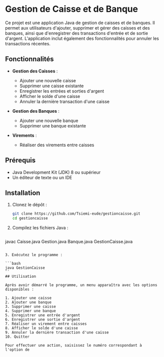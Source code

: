 
# Gestion de Caisse et de Banque

Ce projet est une application Java de gestion de caisses et de banques. 
Il permet aux utilisateurs d'ajouter, supprimer et gérer des caisses et des banques, ainsi que d'enregistrer des transactions d'entrée et de sortie d'argent. 
L'application inclut également des fonctionnalités pour annuler les transactions récentes.

## Fonctionnalités

- **Gestion des Caisses** :
  - Ajouter une nouvelle caisse
  - Supprimer une caisse existante
  - Enregistrer les entrées et sorties d'argent
  - Afficher le solde d'une caisse
  - Annuler la dernière transaction d'une caisse

- **Gestion des Banques** :
  - Ajouter une nouvelle banque
  - Supprimer une banque existante

- **Virements** :
  - Réaliser des virements entre caisses
  

## Prérequis

- Java Development Kit (JDK) 8 ou supérieur
- Un éditeur de texte ou un IDE

## Installation

1. Clonez le dépôt :

   ```bash
   git clone https://github.com/Tsiemi-eude/gestioncaisse.git
   cd gestioncaisse
2. Compilez les fichiers Java :

   ```bash
 javac 
Caisse.java
Gestion.java
Banque.java GestionCaisse.java
   ```

3. Exécutez le programme :

   ```bash
   java GestionCaisse
   ``
## Utilisation

Après avoir démarré le programme, un menu apparaîtra avec les options disponibles :

1. Ajouter une caisse
2. Ajouter une banque
3. Supprimer une caisse
4. Supprimer une banque
5. Enregistrer une entrée d'argent
6. Enregistrer une sortie d'argent
7. Réaliser un virement entre caisses
8. Afficher le solde d'une caisse
9. Annuler la dernière transaction d'une caisse
10. Quitter

Pour effectuer une action, saisissez le numéro correspondant à l'option de
